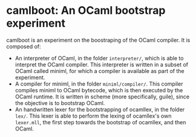 # camlboot: An OCaml bootstrap experiment

camlboot is an experiment on the boostraping of the OCaml compiler. It is composed of:

- An interpreter of OCaml, in the folder `interpreter/`, which is able to interpret the OCaml compiler. This interpreter is written in a subset of OCaml called miniml, for which a compiler is available as part of the experiment.
- A compiler for miniml, in the folder `miniml/compiler/`. This compiler compiles miniml to OCaml bytecode, which is then executed by the OCaml runtime. It is written in scheme (more specifically, guile), since the objective is to bootstrap OCaml.
- An handwritten lexer for the bootstrapping of ocamllex, in the folder `lex/`. This lexer is able to perform the lexing of ocamllex's own `lexer.mll`, the first step towards the bootstrap of ocamllex, and then OCaml.
